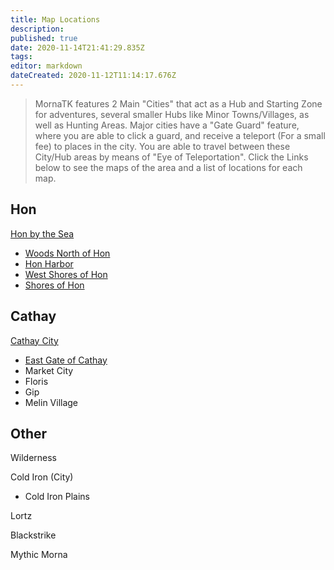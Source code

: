 ```yaml
---
title: Map Locations
description: 
published: true
date: 2020-11-14T21:41:29.835Z
tags: 
editor: markdown
dateCreated: 2020-11-12T11:14:17.676Z
---
```



>MornaTK features 2 Main "Cities" that act as a Hub and Starting Zone for adventures, several smaller Hubs like Minor Towns/Villages, as well as Hunting Areas. Major cities have a "Gate Guard" feature, where you are able to click a guard, and receive a teleport (For a small fee) to places in the city. You are able to travel between these City/Hub areas by means of "Eye of Teleportation". Click the Links below to see the maps of the area and a list of locations for each map. 

## Hon
[Hon by the Sea](/en/MapLocations/MapHonbytheSea)
 - [Woods North of Hon](/en/MapLocations/MapWoodsNorthofHon)
 - [Hon Harbor](/en/MapLocations/HonHarbor)
 - [West Shores of Hon](/en/MapLocations/WestShoresofHon)
 - [Shores of Hon](/en/MapLocations/ShoresofHon)
 
 ## Cathay
[Cathay City](/en/MapLocations/CathayCity)
- [East Gate of Cathay](/en/MapLocations/EastCathay)
- Market City
- Floris
- Gip
- Melin Village

## Other
Wilderness

Cold Iron (City)
- Cold Iron Plains

Lortz

Blackstrike

Mythic Morna